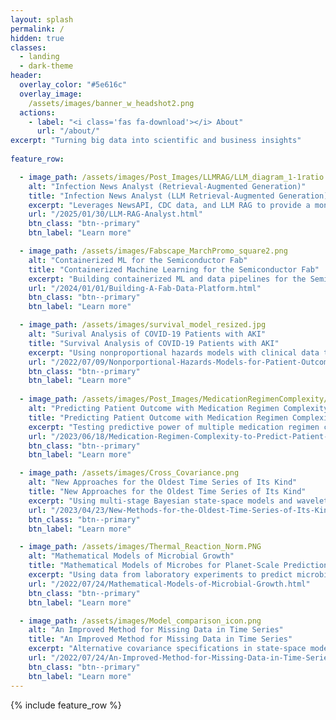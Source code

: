 ```yaml
---
layout: splash
permalink: /
hidden: true
classes: 
  - landing
  - dark-theme
header:
  overlay_color: "#5e616c"
  overlay_image: 
    /assets/images/banner_w_headshot2.png
  actions:
    - label: "<i class='fas fa-download'></i> About"
      url: "/about/"
excerpt: "Turning big data into scientific and business insights"
  
feature_row:

  - image_path: /assets/images/Post_Images/LLMRAG/LLM_diagram_1-1ratio.png
    alt: "Infection News Analyst (Retrieval-Augmented Generation)"
    title: "Infection News Analyst (LLM Retrieval-Augmented Generation)"
    excerpt: "Leverages NewsAPI, CDC data, and LLM RAG to provide a monitoring dashboard for flu and COVID infections using Langchain and OpenAI modules and APIs."
    url: "/2025/01/30/LLM-RAG-Analyst.html"
    btn_class: "btn--primary"
    btn_label: "Learn more" 

  - image_path: /assets/images/Fabscape_MarchPromo_square2.png
    alt: "Containerized ML for the Semiconductor Fab"
    title: "Containerized Machine Learning for the Semiconductor Fab"
    excerpt: "Building containerized ML and data pipelines for the Semiconductor Fab with Fabscape, Docker, GRPC and your favorite machine learning libraries."
    url: "/2024/01/01/Building-A-Fab-Data-Platform.html"
    btn_class: "btn--primary"
    btn_label: "Learn more" 

  - image_path: /assets/images/survival_model_resized.jpg
    alt: "Surival Analysis of COVID-19 Patients with AKI"
    title: "Survival Analysis of COVID-19 Patients with AKI"
    excerpt: "Using nonproportional hazards models with clinical data to predict patient outcome with acute kidney injury (AKI), and inform patient care"
    url: "/2022/07/09/Nonporportional-Hazards-Models-for-Patient-Outcomes.html"
    btn_class: "btn--primary"
    btn_label: "Learn more"
  
  - image_path: /assets/images/Post_Images/MedicationRegimenComplexity/jcm_sensitivity_specificity_mortality.png
    alt: "Predicting Patient Outcome with Medication Regimen Complexity"
    title: "Predicting Patient Outcome with Medication Regimen Complexity"
    excerpt: "Testing predictive power of multiple medication regimen complexity scoring techniques in categorical prediction models of patient outcome"
    url: "/2023/06/18/Medication-Regimen-Complexity-to-Predict-Patient-Outcome.html"
    btn_class: "btn--primary"
    btn_label: "Learn more"  

  - image_path: /assets/images/Cross_Covariance.png
    alt: "New Approaches for the Oldest Time Series of Its Kind"
    title: "New Approaches for the Oldest Time Series of Its Kind"
    excerpt: "Using multi-stage Bayesian state-space models and wavelet analysis to analyze climate patterns on the longest time series of its kind"
    url: "/2023/04/23/New-Methods-for-the-Oldest-Time-Series-of-Its-Kind.html"
    btn_class: "btn--primary"
    btn_label: "Learn more"

  - image_path: /assets/images/Thermal_Reaction_Norm.PNG
    alt: "Mathematical Models of Microbial Growth"
    title: "Mathematical Models of Microbes for Planet-Scale Predictions"
    excerpt: "Using data from laboratory experiments to predict microbial growth rates in future climate scenarios"
    url: "/2022/07/24/Mathematical-Models-of-Microbial-Growth.html"
    btn_class: "btn--primary"
    btn_label: "Learn more"    

  - image_path: /assets/images/Model_comparison_icon.png
    alt: "An Improved Method for Missing Data in Time Series"
    title: "An Improved Method for Missing Data in Time Series"
    excerpt: "Alternative covariance specifications in state-space models to improve imputation accuracy in time series"
    url: "/2022/07/24/An-Improved-Method-for-Missing-Data-in-Time-Series.html"
    btn_class: "btn--primary"
    btn_label: "Learn more" 
---
```


{% include feature_row %}